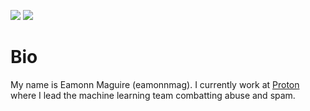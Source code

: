 ![](https://github-readme-stats.vercel.app/api?username=eamonnmag&show_icons=true&count_private=true)
![](https://github-readme-stats.vercel.app/api/top-langs/?username=eamonnmag&hide=html&layout=compact)

# Bio

My name is Eamonn Maguire (eamonnmag). I currently work at [Proton](https://proton.me) where I lead the machine learning team combatting abuse and spam.


